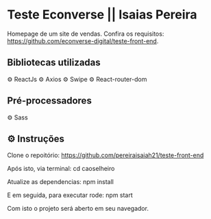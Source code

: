 # Teste Econverse || Isaias Pereira

Homepage de um site de vendas. Confira os requisitos: https://github.com/econverse-digital/teste-front-end.

## Bibliotecas utilizadas

⚙️ ReactJs
⚙️ Axios
⚙️ Swipe
⚙️ React-router-dom

## Pré-processadores

⚙️ Sass


## ⚙️ Instruções

Clone o repoitório:
https://github.com/pereiraisaiah21/teste-front-end

Após isto, via terminal:
cd caoselheiro

Atualize as dependencias:
npm install

E em seguida, para executar rode:
npm start

Com isto o projeto será aberto em seu navegador.